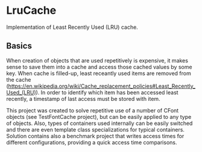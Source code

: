 # LruCache
Implementation of Least Recently Used (LRU) cache.

## Basics
When creation of objects that are used repetitively is expensive, it makes sense to save them into a cache and access those cached values by some key. When cache is filled-up, least receantly used items are removed from the cache (https://en.wikipedia.org/wiki/Cache_replacement_policies#Least_Recently_Used_(LRU)). In order to identify which item has been accessed least recently, a timestamp of last access must be stored with item.

This project was created to solve repetitive use of a number of CFont objects (see TestFontCache project), but can be easily applied to any type of objects.
Also, types of containers used internally can be easily switched and there are even template class specializations for typical containers.
Solution contains also a benchmark project that writes access times for different configurations, providing a quick access time comparisons.

